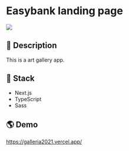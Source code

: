 # Easybank landing page

![](https://i.imgur.com/xiQ82PF.png)

## 📝 Description

This is a art gallery app.

## 🥞 Stack

- Next.js
- TypeScript
- Sass

## 🌎 Demo

https://galleria2021.vercel.app/
